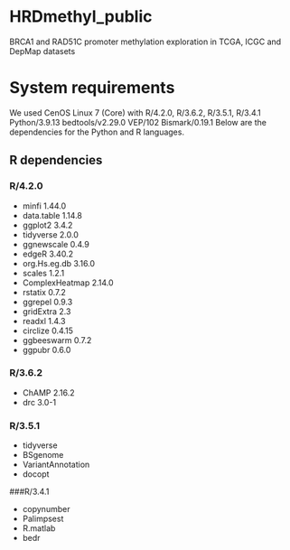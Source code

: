 <h1>  HRDmethyl_public </h1>
BRCA1 and RAD51C promoter methylation exploration in TCGA, ICGC and DepMap datasets


# System requirements
We used CenOS Linux 7 (Core) with
R/4.2.0, R/3.6.2, R/3.5.1, R/3.4.1 
Python/3.9.13
bedtools/v2.29.0
VEP/102
Bismark/0.19.1
Below are the dependencies for the Python and R languages.

## R dependencies
### R/4.2.0
- minfi 1.44.0
- data.table 1.14.8
- ggplot2 3.4.2
- tidyverse 2.0.0
- ggnewscale 0.4.9
- edgeR 3.40.2
- org.Hs.eg.db 3.16.0
- scales 1.2.1
- ComplexHeatmap 2.14.0
- rstatix 0.7.2
- ggrepel 0.9.3
- gridExtra 2.3
- readxl 1.4.3
- circlize 0.4.15
- ggbeeswarm 0.7.2
- ggpubr 0.6.0

### R/3.6.2
- ChAMP 2.16.2
- drc 3.0-1

### R/3.5.1
- tidyverse
- BSgenome
- VariantAnnotation
- docopt

###R/3.4.1
- copynumber
- Palimpsest
- R.matlab
- bedr



